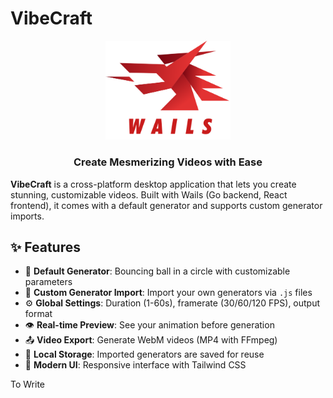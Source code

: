 # VibeCraft

<div align="center">
  <img src="frontend/src/assets/images/logo.png" alt="VibeCraft Logo" width="200"/>
  <h3>Create Mesmerizing Videos with Ease</h3>
</div>

**VibeCraft** is a cross-platform desktop application that lets you create stunning, customizable videos. Built with Wails (Go backend, React frontend), it comes with a default generator and supports custom generator imports.

## ✨ Features

- 🎯 **Default Generator**: Bouncing ball in a circle with customizable parameters
- 🔌 **Custom Generator Import**: Import your own generators via `.js` files
- ⚙️ **Global Settings**: Duration (1-60s), framerate (30/60/120 FPS), output format
- 👁️ **Real-time Preview**: See your animation before generation
- 📤 **Video Export**: Generate WebM videos (MP4 with FFmpeg)
- 💾 **Local Storage**: Imported generators are saved for reuse
- 🎨 **Modern UI**: Responsive interface with Tailwind CSS

To Write